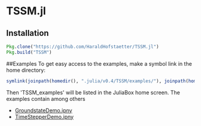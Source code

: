 # TSSM.jl
## Installation
```julia
Pkg.clone("https://github.com/HaraldHofstaetter/TSSM.jl")
Pkg.build("TSSM")
```
##Examples
To get easy access to the examples, make a symbol link in the home directory:
```julia
symlink(joinpath(homedir(), ".julia/v0.4/TSSM/examples/"), joinpath(homedir(), "TSSM_examples"))
```
Then 'TSSM_examples' will be listed in the JuliaBox home screen. The examples contain among others
+ [GroundstateDemo.ipny](https://github.com/HaraldHofstaetter/TSSM.jl/blob/master/examples/GroundstateDemo.ipynb)
+ [TimeStepperDemo.ipny](https://github.com/HaraldHofstaetter/TSSM.jl/blob/master/examples/TimeStepperDemo.ipynb)
